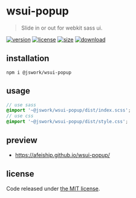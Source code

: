 # wsui-popup
> Slide in or out for webkit sass ui.

[![version][version-image]][version-url]
[![license][license-image]][license-url]
[![size][size-image]][size-url]
[![download][download-image]][download-url]

## installation
```shell
npm i @jswork/wsui-popup
```

## usage
```scss
// use sass
@import '~@jswork/wsui-popup/dist/index.scss';
// use css
@import '~@jswork/wsui-popup/dist/style.css';
```

## preview
- https://afeiship.github.io/wsui-popup/

## license
Code released under [the MIT license](https://github.com/afeiship/wsui-popup/blob/master/LICENSE.txt).

[version-image]: https://img.shields.io/npm/v/@jswork/wsui-popup
[version-url]: https://npmjs.org/package/@jswork/wsui-popup

[license-image]: https://img.shields.io/npm/l/@jswork/wsui-popup
[license-url]: https://github.com/afeiship/wsui-popup/blob/master/LICENSE.txt

[size-image]: https://img.shields.io/bundlephobia/minzip/@jswork/wsui-popup
[size-url]: https://github.com/afeiship/wsui-popup/blob/master/dist/wsui-popup.min.js

[download-image]: https://img.shields.io/npm/dm/@jswork/wsui-popup
[download-url]: https://www.npmjs.com/package/@jswork/wsui-popup

